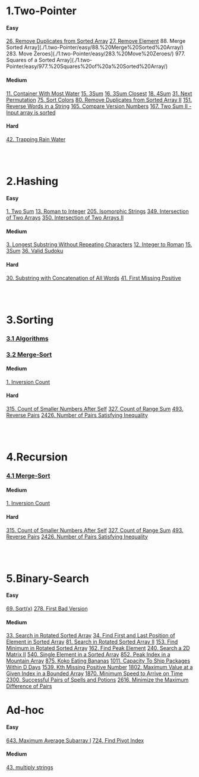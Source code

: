 # 1.Two-Pointer

#### Easy

[26. Remove Duplicates from Sorted Array](./1.two-Pointer/easy/26.%20Remove%20Duplicates%20from%20Sorted%20Array/)
[27. Remove Element](./1.two-Pointer/easy/27.%20Remove%20Element/)
88. Merge Sorted Array](./1.two-Pointer/easy/88.%20Merge%20Sorted%20Array/)
283. Move Zeroes](./1.two-Pointer/easy/283.%20Move%20Zeroes/)
977. Squares of a Sorted Array](./1.two-Pointer/easy/977.%20Squares%20of%20a%20Sorted%20Array/)

#### Medium

[11. Container With Most Water](./1.two-Pointer/medium/11.%20Container%20With%20Most%20Water/)
[15. 3Sum](./1.two-Pointer/medium/15.%203Sum/)
[16. 3Sum Closest](./1.two-Pointer/medium/16.%203Sum%20Closest/)
[18. 4Sum](./1.two-Pointer/medium/18.%204Sum/)
[31. Next Permutation](./1.two-Pointer/medium/31.%20Next%20Permutation/)
[75. Sort Colors](./1.two-Pointer/medium/75.%20Sort%20Colors/)
[80. Remove Duplicates from Sorted Array II](./1.two-Pointer/medium/80.%20Remove%20Duplicates%20from%20Sorted%20Array%20II/)
[151. Reverse Words in a String](./1.two-Pointer/medium/151.%20Reverse%20Words%20in%20a%20String/)
[165. Compare Version Numbers](./1.two-Pointer/medium/165.%20Compare%20Version%20Numbers/)
[167. Two Sum II - Input array is sorted](./1.two-Pointer/medium/167.%20Two%20Sum%20II%20-%20Input%20array%20is%20sorted/)

#### Hard

[42. Trapping Rain Water](./1.two-Pointer/hard/42.%20Trapping%20Rain%20Water/)

</br>    
</br>

# 2.Hashing

#### Easy

[1. Two Sum](./2.Hashing/easy/1.%20Two%20Sum/)
[13. Roman to Integer](./2.Hashing/easy/13.%20Roman%20to%20Integer/)
[205. Isomorphic Strings](./2.Hashing/easy/205.%20Isomorphic%20Strings/)
[349. Intersection of Two Arrays](./2.Hashing/easy/349.%20Intersection%20of%20Two%20Arrays/)
[350. Intersection of Two Arrays II](./2.Hashing/easy/350.%20Intersection%20of%20Two%20Arrays%20II/)

#### Medium

[3. Longest Substring Without Repeating Characters](./2.Hashing/medium/3.%20Longest%20Substring%20Without%20Repeating%20Characters/)
[12. Integer to Roman](./2.Hashing/medium/12.%20Integer%20to%20Roman/)
[15. 3Sum](./2.Hashing/medium/15.%203Sum/)
[36. Valid Sudoku](./2.Hashing/medium/36.%20Valid%20Sudoku/)

#### Hard

[30. Substring with Concatenation of All Words](./2.Hashing/hard/30.%20Substring%20with%20Concatenation%20of%20All%20Words/)
[41. First Missing Positive](./2.Hashing/hard/41.%20First%20Missing%20Positive/)

</br>    
</br>

# 3.Sorting

### [3.1 Algorithms](./3.Sorting/Algorithms/)

### [3.2 Merge-Sort](./4.Recursion/Merge-Sort/)

#### Medium

[1. Inversion Count](./4.Recursion/Merge-Sort/medium/InversionCount)

#### Hard

[315. Count of Smaller Numbers After Self](./4.Recursion/Merge-Sort/hard/315.%20Count%20of%20Smaller%20Numbers%20After%20Self/)
[327. Count of Range Sum](./4.Recursion/Merge-Sort/hard/327.%20Count%20of%20Range%20Sum/)
[493. Reverse Pairs](./4.Recursion/Merge-Sort/hard/493.%20Reverse%20Pairs/)
[2426. Number of Pairs Satisfying Inequality](./4.Recursion/Merge-Sort/hard/2426.%20Number%20of%20Pairs%20Satisfying%20Inequality/)

</br>    
</br>

# 4.Recursion

### [4.1 Merge-Sort](./4.Recursion/Merge-Sort/)

#### Medium

[1. Inversion Count](./Recursion/Merge-Sort/medium/InversionCount)

#### Hard

[315. Count of Smaller Numbers After Self](./4.Recursion/Merge-Sort/hard/315.%20Count%20of%20Smaller%20Numbers%20After%20Self/)
[327. Count of Range Sum](./4.Recursion/Merge-Sort/hard/327.%20Count%20of%20Range%20Sum/)
[493. Reverse Pairs](./4.Recursion/Merge-Sort/hard/493.%20Reverse%20Pairs/)
[2426. Number of Pairs Satisfying Inequality](./4.Recursion/Merge-Sort/hard/2426.%20Number%20of%20Pairs%20Satisfying%20Inequality/)

</br>    
</br>

# 5.Binary-Search

#### Easy

[69. Sqrt(x)](<./5.Binary%20Search/easy/69.%20Sqrt(x)/>)
[278. First Bad Version](./5.Binary%20Search/easy/278.%20First%20Bad%20Version/)

#### Medium

[33. Search in Rotated Sorted Array](./5.Binary%20Search/Medium/33.%20Search%20in%20Rotated%20Sorted%20Array)
[34. Find First and Last Position of Element in Sorted Array](./5.Binary%20Search/Medium/34.%20Find%20First%20and%20Last%20Position%20of%20Element%20in%20Sorted%20Array)
[81. Search in Rotated Sorted Array II](./5.Binary%20Search/Medium/81.%20Search%20in%20Rotated%20Sorted%20Array%20II)
[153. Find Minimum in Rotated Sorted Array](./5.Binary%20Search/Medium/153.%20Find%20Minimum%20in%20Rotated%20Sorted%20Array)
[162. Find Peak Element](./5.Binary%20Search/Medium/162.%20Find%20Peak%20Element)
[240. Search a 2D Matrix II](./5.Binary%20Search/Medium/240.%20Search%20a%202D%20Matrix%20II)
[540. Single Element in a Sorted Array](./5.Binary%20Search/Medium/540.%20Single%20Element%20in%20a%20Sorted%20Array)
[852. Peak Index in a Mountain Array](./5.Binary%20Search/Medium/852.%20Peak%20Index%20in%20a%20Mountain%20Array)
[875. Koko Eating Bananas](./5.Binary%20Search/Medium/875.%20Koko%20Eating%20Bananas)
[1011. Capacity To Ship Packages Within D Days](./5.Binary%20Search/Medium/1011.%20Capacity%20To%20Ship%20Packages%20Within%20D%20Days)
[1539. Kth Missing Positive Number](./5.Binary%20Search/Medium/1539.%20Kth%20Missing%20Positive%20Number)
[1802. Maximum Value at a Given Index in a Bounded Array](./5.Binary%20Search/Medium/1802.%20Maximum%20Value%20at%20a%20Given%20Index%20in%20a%20Bounded%20Array)
[1870. Minimum Speed to Arrive on Time](./5.Binary%20Search/Medium/1870.%20Minimum%20Speed%20to%20Arrive%20on%20Time)
[2300. Successful Pairs of Spells and Potions](./5.Binary%20Search/Medium/2300.%20Successful%20Pairs%20of%20Spells%20and%20Potions)
[2616. Minimize the Maximum Difference of Pairs](./5.Binary%20Search/Medium/2616.%20Minimize%20the%20Maximum%20Difference%20of%20Pairs)

# Ad-hoc

#### Easy

[643. Maximum Average Subarray I](./Ad-hoc/easy/643.%20Maximum%20Average%20Subarray%20I/)
[724. Find Pivot Index](./Ad-hoc/easy/724.%20Find%20Pivot%20Index/)

#### Medium

[43. multiply strings](./Ad-hoc/medium/43.%20Multiply%20Strings/)

